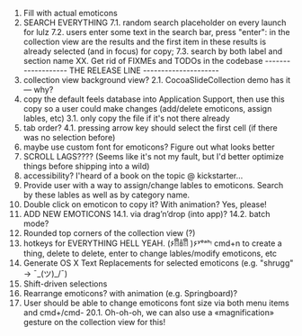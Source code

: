 1. Fill with actual emoticons
7. SEARCH EVERYTHING
    7.1. random search placeholder on every launch for lulz
    7.2. users enter some text in the search bar, press "enter": in the collection view are the results and the first item in these results is already selected (and in focus) for copy;
    7.3. search by both label and section name
XX. Get rid of FIXMEs and TODOs in the codebase
------------------- THE RELEASE LINE ---------------------
2. collection view background view?
    2.1. CocoaSlideCollection demo has it — why?
3. copy the default feels database into Application Support, then use this copy so a user could make changes (add/delete emoticons, assign lables, etc)
    3.1. only copy the file if it's not there already
4. tab order?
    4.1. pressing arrow key should select the first cell (if there was no selection before)
5. maybe use custom font for emoticons? Figure out what looks better
8. SCROLL LAGS????
    (Seems like it's not my fault, but I'd better optimize things before shipping into a wild)
10. accessibility? I'heard of a book on the topic @ kickstarter…
12. Provide user with a way to assign/change lables to emoticons. Search by these lables as well as by category name.
13. Double click on emoticon to copy it? With animation? Yes, please!
14. ADD NEW EMOTICONS
    14.1. via drag’n’drop (into app)?
    14.2. batch mode?
15. Rounded top corners of the collection view (?)
16. hotkeys for EVERYTHING HELL YEAH. (۶ꈨຶꎁꈨຶ )۶ʸᵉᵃʰᵎ
    cmd+n to create a thing, delete to delete, enter to change lables/modify emoticons, etc
17. Generate OS X Text Replacements for selected emoticons (e.g. "shrugg" -> ¯\_(ツ)_/¯)
18. Shift-driven selections
19. Rearrange emoticons? with animation (e.g. Springboard)?
20. User should be able to change emoticons font size via both menu items and cmd+/cmd-
    20.1. Oh-oh-oh, we can also use a «magnification» gesture on the collection view for this!
